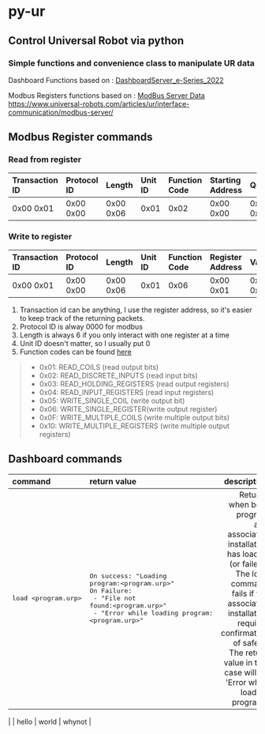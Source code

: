 # py-ur

## Control Universal Robot via python

### Simple functions and convenience class to manipulate UR data

Dashboard Functions based
on : [DashboardServer_e-Series_2022](https://s3-eu-west-1.amazonaws.com/ur-support-site/42728/DashboardServer_e-Series_2022.pdf)

Modbus Registers functions based
on : [ModBus Server Data](https://s3-eu-west-1.amazonaws.com/ur-support-site/16377/ModBus%20Server%20Data.pdf)
https://www.universal-robots.com/articles/ur/interface-communication/modbus-server/

## Modbus Register commands

### Read from register

| Transaction ID | Protocol ID | Length    | Unit ID | Function Code | Starting Address | Quantity  |
|:---------------|:------------|:----------|:--------|:--------------|:-----------------|:----------|
| 0x00 0x01      | 0x00 0x00   | 0x00 0x06 | 0x01    | 0x02          | 0x00 0x00        | 0x00 0x08 |

### Write to register

| Transaction ID | Protocol ID | Length    | Unit ID | Function Code | Register Address | Value     |
|:---------------|:------------|:----------|:--------|:--------------|:-----------------|:----------|
| 0x00 0x01      | 0x00 0x00   | 0x00 0x06 | 0x01    | 0x06          | 0x00 0x01        | 0x12 0x34 |

1. Transaction id can be anything, I use the register address, so it's easier to keep track of the returning packets.
2. Protocol ID is alway 0000 for modbus
3. Length is always 6 if you only interact with one register at a time
4. Unit ID doesn't matter, so I usually put 0
5. Function codes can be
   found [here](https://www.universal-robots.com/articles/ur/interface-communication/modbus-server/)

> * 0x01: READ_COILS (read output bits)
> * 0x02: READ_DISCRETE_INPUTS (read input bits)
> * 0x03: READ_HOLDING_REGISTERS (read output registers)
> * 0x04: READ_INPUT_REGISTERS (read input registers)
> * 0x05: WRITE_SINGLE_COIL (write output bit)
> * 0x06: WRITE_SINGLE_REGISTER(write output register)
> * 0x0F: WRITE_MULTIPLE_COILS (write multiple output bits)
> * 0x10: WRITE_MULTIPLE_REGISTERS (write multiple output registers)

## Dashboard commands

| command                       | return value                                                                                                                                                       |                                                                                                                                                                                                                                description |
|:------------------------------|:-------------------------------------------------------------------------------------------------------------------------------------------------------------------|-------------------------------------------------------------------------------------------------------------------------------------------------------------------------------------------------------------------------------------------:|
| <pre>load <program.urp></pre> | <pre>On success: "Loading program:<program.urp>" <br/>On Failure:<br/> - "File not found:<program.urp>" <br/> - "Error while loading program: <program.urp>"</pre> | Returns when both program and associated installation has loaded (or failed). The load command fails if the associated installation requires confirmation of safety. The return  value in this case will be 'Error while loading program'. |
|
| hello                         | world                                                                                                                                                              |                                                                                                                                                                                                                                     whynot |
